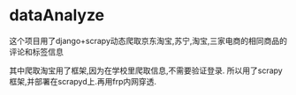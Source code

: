 # dataAnalyze
这个项目用了django+scrapy动态爬取京东淘宝,苏宁,淘宝,三家电商的相同商品的评论和标签信息

其中爬取淘宝用了框架,因为在学校里爬取信息,不需要验证登录.
所以用了scrapy框架,并部署在scrapyd上.再用frp内网穿透.